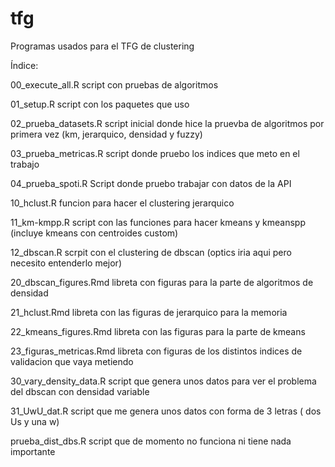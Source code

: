 # tfg
 
Programas usados para el TFG de clustering

Índice:

00_execute_all.R 
script con pruebas de algoritmos

01_setup.R 
script con los paquetes que uso

02_prueba_datasets.R
script inicial donde hice la pruevba de algoritmos por primera vez (km, jerarquico, densidad y fuzzy)

03_prueba_metricas.R
script donde pruebo los indices que meto en el trabajo

04_prueba_spoti.R
Script donde pruebo trabajar con datos de la API

10_hclust.R 
funcion para hacer el clustering jerarquico

11_km-kmpp.R 
script con las funciones para hacer kmeans y kmeanspp (incluye kmeans con centroides custom)

12_dbscan.R
scrpit con el clustering de dbscan (optics iria aqui pero necesito entenderlo mejor)

20_dbscan_figures.Rmd
libreta con figuras para la parte de algoritmos de densidad

21_hclust.Rmd
libreta con las figuras de jerarquico para la memoria

22_kmeans_figures.Rmd
libreta con las figuras para la parte de kmeans

23_figuras_metricas.Rmd
libreta con figuras de los distintos indices de validacion que vaya metiendo

30_vary_density_data.R
script que genera unos datos para ver el problema del dbscan con densidad variable

31_UwU_dat.R
script que me genera unos datos con forma de 3 letras ( dos Us y una w)

prueba_dist_dbs.R
script que de momento no funciona ni tiene nada importante
